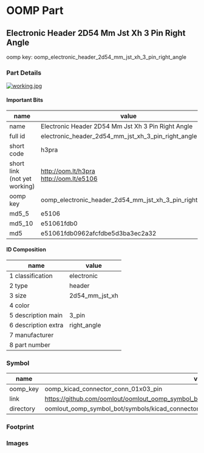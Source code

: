 # OOMP Part  
## Electronic Header 2D54 Mm Jst Xh 3 Pin Right Angle  
  
oomp key: oomp_electronic_header_2d54_mm_jst_xh_3_pin_right_angle  
  
### Part Details  
  
[![working.jpg](working_600.jpg)](working.jpg)  
  
#### Important Bits  
| name | value | 
| --- | --- | 
| name | Electronic Header 2D54 Mm Jst Xh 3 Pin Right Angle | 
| full id | electronic_header_2d54_mm_jst_xh_3_pin_right_angle | 
| short code | h3pra | 
| short link<br>(not yet working) | http://oom.lt/h3pra<br>http://oom.lt/e5106 | 
| oomp key | oomp_electronic_header_2d54_mm_jst_xh_3_pin_right_angle | 
| md5_5 | e5106 | 
| md5_10 | e51061fdb0 | 
| md5 | e51061fdb0962afcfdbe5d3ba3ec2a32 | 
#### ID Composition  
| name | value | 
| --- | --- | 
| 1 classification | electronic | 
| 2 type | header | 
| 3 size | 2d54_mm_jst_xh | 
| 4 color |  | 
| 5 description main | 3_pin | 
| 6 description extra | right_angle | 
| 7 manufacturer |  | 
| 8 part number |  | 
### Symbol  
| name | value | 
| --- | --- | 
| oomp_key | oomp_kicad_connector_conn_01x03_pin | 
| link | https://github.com/oomlout/oomlout_oomp_symbol_bot/tree/main/symbols/kicad_connector_conn_01x03_pin | 
| directory | oomlout_oomp_symbol_bot/symbols/kicad_connector_conn_01x03_pin//working/working.kicad_sym | 
### Footprint  
### Images  
